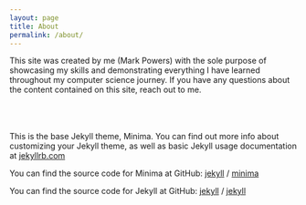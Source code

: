 ```yaml
---
layout: page
title: About
permalink: /about/
---
```


This site was created by me (Mark Powers) with the sole purpose of showcasing my skills and demonstrating everything I have learned throughout my computer science journey. If  you have any questions about the content contained on this site, reach out to me.

<br><br><br>
This is the base Jekyll theme, Minima. You can find out more info about customizing your Jekyll theme, as well as basic Jekyll usage documentation at [jekyllrb.com](https://jekyllrb.com/)

You can find the source code for Minima at GitHub:
[jekyll][jekyll-organization] /
[minima](https://github.com/jekyll/minima)

You can find the source code for Jekyll at GitHub:
[jekyll][jekyll-organization] /
[jekyll](https://github.com/jekyll/jekyll)


[jekyll-organization]: https://github.com/jekyll
